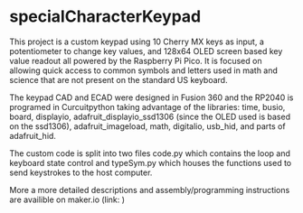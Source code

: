 # specialCharacterKeypad
This project is a custom keypad using 10 Cherry MX keys as input, a potentiometer to change key values, and 128x64 OLED screen based key value readout all powered by the Raspberry Pi Pico. 
It is focused on allowing quick access to common symbols and letters used in math and science that are not present on the standard US keyboard.

The keypad CAD and ECAD were designed in Fusion 360 and the RP2040 is programed in Curcuitpython taking advantage of the libraries: time, busio, board, displayio, adafruit_displayio_ssd1306 (since the OLED used is based on the ssd1306), adafruit_imageload, math, digitalio, usb_hid, and parts of adafruit_hid.

The custom code is split into two files code.py which contains the loop and keyboard state control and typeSym.py which houses the functions used to send keystrokes to the host computer.

More a more detailed descriptions and assembly/programming instructions are availible on maker.io (link: )